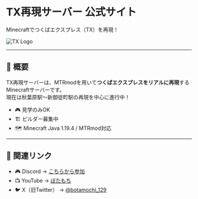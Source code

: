 # TX再現サーバー 公式サイト
Minecraftでつくばエクスプレス（TX）を再現！

![TX Logo](https://raw.githubusercontent.com/botamochi129/TXServer/main/assets/tx_banner.png)

---

## 🚆 概要
TX再現サーバーは、MTRmodを用いて**つくばエクスプレスをリアルに再現**するMinecraftサーバーです。  
現在は秋葉原駅～新御徒町駅の再現を中心に進行中！

- 🎮 見学のみOK  
- 🏗️ ビルダー募集中  
- 🗺️ Minecraft Java 1.19.4 / MTRmod対応  

---

## 🔗 関連リンク
- 🎮 Discord → [こちらから参加](https://discord.gg/xxxxx)
- 📺 YouTube → [ぼたもち](https://www.youtube.com/@botamochi129)
- 🐦 X（旧Twitter） → [@botamochi_129](https://x.com/botamochi_129)
